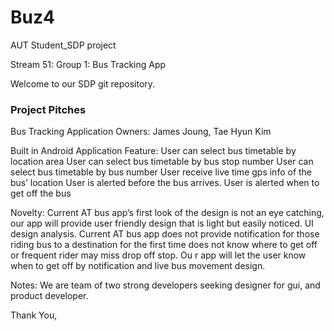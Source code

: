 # Buz4
AUT Student_SDP project

Stream 51: Group 1: Bus Tracking App

Welcome to our SDP git repository.

<h3>Project Pitches</h3>

Bus Tracking Application
Owners:  James Joung, Tae Hyun Kim
 
Built in Android Application
Feature:
User can select bus timetable by location area
User can select bus timetable by bus stop number
User can select bus timetable by bus number
User receive live time gps info of the bus’ location
User is alerted before the bus arrives.
User is alerted when to get off the bus
 
Novelty:
Current AT bus app’s first look of the design is not an eye catching, our app will provide user friendly design that is light but easily noticed. UI design analysis.
Current AT bus app does not provide notification for those riding bus to a destination for the first time does not know where to get off or frequent rider may miss drop off stop. Ou
r app will let the user know when to get off by notification and live bus movement design.
 
Notes:
We are team of two strong developers seeking designer for gui, and product developer.


Thank You,
